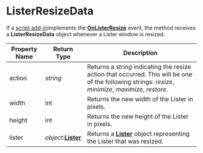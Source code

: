 # ListerResizeData

If a [script add-in](/Manual/scripting/script_add-ins/README.md)implements the **[OnListerResize](../scripting_events/onlisterresize.md)** event, the method receives a **ListerResizeData** object whenever a Lister window is resized.

| Property Name | Return Type | Description |
| --- | --- | --- |
| action | *string* | Returns a *string* indicating the resize action that occurred. This will be one of the following strings: *resize*, *minimize*, *maximize*, *restore.* |
| width | int | Returns the new width of the Lister in pixels. |
| height | int | Returns the new height of the Lister in pixels. |
| lister | *object:***[Lister](lister.md)** | Returns a **[Lister](lister.md)** object representing the Lister that was resized. |

